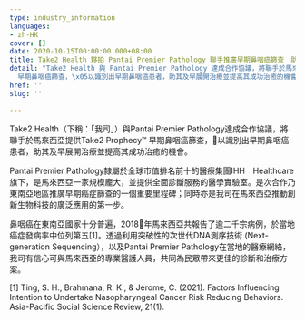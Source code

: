 ```yaml
---
type: industry_information
languages:
- zh-HK
cover: []
date: 2020-10-15T00:00:00.000+08:00
title: Take2 Health 夥拍 Pantai Premier Pathology 聯手推廣早期鼻咽癌篩查　助民眾掌握健康
detail: "Take2 Health 與 Pantai Premier Pathology 達成合作協議，將聯手於馬來西亞提供Take2 Prophecy™
  早期鼻咽癌篩查，\x05以識別出早期鼻咽癌患者，助其及早展開治療並提高其成功治癒的機會。"
href: ''
slug: ''

---
```

Take2 Health（下稱：「我司」）與Pantai Premier Pathology達成合作協議，將聯手於馬來西亞提供Take2 Prophecy™ 早期鼻咽癌篩查，以識別出早期鼻咽癌患者，助其及早展開治療並提高其成功治癒的機會。

Pantai Premier Pathology隸屬於全球市值排名前十的醫療集團IHH　Healthcare旗下，是馬來西亞一家規模龐大，並提供全面診斷服務的醫學實驗室。是次合作乃東南亞地區推廣早期癌症篩查的一個重要里程碑；同時亦是我司在馬來西亞推動創新生物科技的廣泛應用的第一步。

鼻咽癌在東南亞國家十分普遍，2018年馬來西亞共報告了逾二千宗病例，於當地癌症發病率中位列第五\[1\]。透過利用突破性的次世代DNA測序技術 (Next-generation Sequencing），以及Pantai Premier Pathology在當地的醫療網絡，我司有信心可與馬來西亞的專業醫護人員，共同為民眾帶來更佳的診斷和治療方案。

\[1\] Ting, S. H., Brahmana, R. K., & Jerome, C. (2021). Factors Influencing Intention to Undertake Nasopharyngeal Cancer Risk Reducing Behaviors. Asia-Pacific Social Science Review, 21(1).